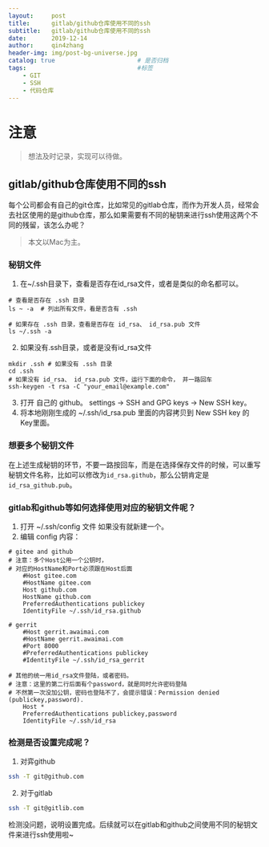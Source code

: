 ```yaml
---
layout:     post
title:      gitlab/github仓库使用不同的ssh
subtitle:   gitlab/github仓库使用不同的ssh
date:       2019-12-14
author:     qin4zhang
header-img: img/post-bg-universe.jpg 
catalog: true 						# 是否归档
tags:								#标签
    - GIT
    - SSH
    - 代码仓库
---
```

# 注意
> 想法及时记录，实现可以待做。

## gitlab/github仓库使用不同的ssh

每个公司都会有自己的git仓库，比如常见的gitlab仓库，而作为开发人员，经常会去社区使用的是github仓库，那么如果需要有不同的秘钥来进行ssh使用这两个不同的残留，该怎么办呢？
> 本文以Mac为主。
### 秘钥文件
1. 在~/.ssh目录下，查看是否存在id_rsa文件，或者是类似的命名都可以。
```
# 查看是否存在 .ssh 目录
ls ~ -a  # 列出所有文件，看是否含有 .ssh

# 如果存在 .ssh 目录，查看是否存在 id_rsa、 id_rsa.pub 文件
ls ~/.ssh -a

```

2. 如果没有.ssh目录，或者是没有id_rsa文件
```
mkdir .ssh # 如果没有 .ssh 目录
cd .ssh
# 如果没有 id_rsa、 id_rsa.pub 文件，运行下面的命令， 并一路回车
ssh-keygen -t rsa -C "your_email@example.com" 
```

3. 打开 自己的 github。 settings -> SSH and GPG keys -> New SSH key。
4. 将本地刚刚生成的 ~/.ssh/id_rsa.pub 里面的内容拷贝到 New SSH key 的Key里面。

### 想要多个秘钥文件
在上述生成秘钥的环节，不要一路按回车，而是在选择保存文件的时候，可以重写秘钥文件名称，比如可以修改为`id_rsa.github`，那么公钥肯定是`id_rsa_github.pub`。

### gitlab和github等如何选择使用对应的秘钥文件呢？
1. 打开 ~/.ssh/config 文件 如果没有就新建一个。
2. 编辑 config 内容：
```
# gitee and github
# 注意：多个Host公用一个公钥时，
# 对应的HostName和Port必须跟在Host后面
    #Host gitee.com
    #HostName gitee.com
    Host github.com
    HostName github.com
    PreferredAuthentications publickey
    IdentityFile ~/.ssh/id_rsa.github

# gerrit
    #Host gerrit.awaimai.com
    #HostName gerrit.awaimai.com
    #Port 8000
    #PreferredAuthentications publickey
    #IdentityFile ~/.ssh/id_rsa_gerrit

# 其他的统一用id_rsa文件登陆，或者密码。
# 注意：这里的第二行后面有个password，就是同时允许密码登陆
# 不然第一次没加公钥，密码也登陆不了，会提示错误：Permission denied (publickey,password).
    Host *
    PreferredAuthentications publickey,password
    IdentityFile ~/.ssh/id_rsa

```

### 检测是否设置完成呢？
1. 对弈github
```bash
ssh -T git@github.com
```

2. 对于gitlab
```bash
ssh -T git@gitlib.com
```

检测没问题，说明设置完成。后续就可以在gitlab和github之间使用不同的秘钥文件来进行ssh使用啦~



